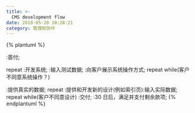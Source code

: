 ```yaml
---
title: >-
  CMS development flow
date: 2018-05-20 10:28:21
category: 管理和协作
---
```


{% plantuml %}

:首付;

repeat
:开发系统;
:输入测试数据;
:向客户展示系统操作方式;
repeat while(客户不同意系统操作？)

:提供真实的数据;
repeat
:提供和开发新的设计(例如索引页):输入实际数据;
repeat while(客户不同意设计)
:交付;
:30 日后，满足并支付剩余款项;
{% endplantuml %}
